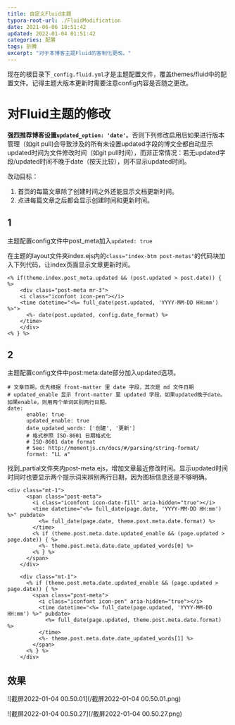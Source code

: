 ```yaml
---
title: 自定义Fluid主题
typora-root-url: ./FluidModification
date: 2021-06-06 18:51:42
updated: 2022-01-04 01:51:42
categories: 配置
tags: 折腾
excerpt: "对于本博客主题Fluid的客制化更改。"
---
```


现在的根目录下`_config.fluid.yml`才是主题配置文件，覆盖themes/fluid中的配置文件。记得主题大版本更新时需要注意config内容是否随之更改。

# 对Fluid主题的修改

**强烈推荐博客设置`updated_option: 'date'`**。否则下列修改启用后如果进行版本管理（如git pull)会导致涉及的所有未设置updated字段的博文全都自动显示updated时间为文件修改时间（如git pull时间），而非正常情况：若无updated字段/updated时间不晚于date（按天比较），则不显示updated时间。

改动目标：

1. 首页的每篇文章除了创建时间之外还能显示文档更新时间。
2. 点进每篇文章之后都会显示创建时间和更新时间。

## 1

主题配置config文件中post_meta加入`updated: true`

在主题的layout文件夹index.ejs内的`class="index-btm post-metas"`的代码块加入下列代码，让index页面显示文章更新时间。

```
<% if(theme.index.post_meta.updated && (post.updated > post.date)) { %>
	<div class="post-meta mr-3">
    <i class="iconfont icon-pen"></i>
    <time datetime="<%= full_date(post.updated, 'YYYY-MM-DD HH:mm') %>">
      <%- date(post.updated, config.date_format) %>
    </time>
	</div>
<% } %>
```

## 2

主题配置config文件中post:meta:date部分加入updated选项。

```
# 文章日期，优先根据 front-matter 里 date 字段，其次是 md 文件日期
# updated_enable 显示 front-matter 里 updated 字段，如果updated晚于date。如果enable，则用两个单词区别两行日期。
date:
      enable: true
      updated_enable: true
      date_updated_words: ['创建', '更新']
      # 格式参照 ISO-8601 日期格式化
      # ISO-8601 date format
      # See: http://momentjs.cn/docs/#/parsing/string-format/
      format: "LL a"
```

找到_partial文件夹内post-meta.ejs，增加文章最近修改时间。显示updated时间时同时也要显示两个提示词来辨别两行日期，因为图标信息还是不够明确。

```
<div class="mt-1">
      <span class="post-meta">
        <i class="iconfont icon-date-fill" aria-hidden="true"></i>
        <time datetime="<%= full_date(page.date, 'YYYY-MM-DD HH:mm') %>" pubdate>
          <%= full_date(page.date, theme.post.meta.date.format) %>
        </time>
        <% if (theme.post.meta.date.updated_enable && (page.updated > page.date)) { %>
          <%- theme.post.meta.date.date_updated_words[0] %>
        <% } %>
      </span>
    </div>
    
    <div class="mt-1">
      <% if (theme.post.meta.date.updated_enable && (page.updated > page.date)) { %>
        <span class="post-meta">
          <i class="iconfont icon-pen" aria-hidden="true"></i>
          <time datetime="<%= full_date(page.updated, 'YYYY-MM-DD HH:mm') %>" pubdate>
            <%= full_date(page.updated, theme.post.meta.date.format) %>
          </time>
          <%- theme.post.meta.date.date_updated_words[1] %>
        </span>
      <% } %>
    </div>
```

## 效果

![截屏2022-01-04 00.50.01](/截屏2022-01-04 00.50.01.png)

![截屏2022-01-04 00.50.27](/截屏2022-01-04 00.50.27.png)
